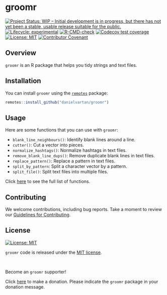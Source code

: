 # groomr
 
<!-- badges: start -->
[![Project Status: WIP – Initial development is in progress, but there
has not yet been a stable, usable release suitable for the
public.](https://www.repostatus.org/badges/latest/wip.svg)](https://www.repostatus.org/#wip)
[![Lifecycle:
experimental](https://img.shields.io/badge/lifecycle-experimental-orange.svg)](https://lifecycle.r-lib.org/articles/stages.html#experimental)
[![R-CMD-check](https://github.com/danielvartan/groomr/workflows/R-CMD-check/badge.svg)](https://github.com/danielvartan/groomr/actions)
[![Codecov test
coverage](https://codecov.io/gh/danielvartan/groomr/branch/main/graph/badge.svg)](https://app.codecov.io/gh/danielvartan/groomr?branch=main)
[![License:
MIT](https://img.shields.io/badge/license-MIT-green.png)](https://choosealicense.com/licenses/mit/)
[![Contributor
Covenant](https://img.shields.io/badge/Contributor%20Covenant-2.1-4baaaa.svg)](code_of_conduct.md)
<!-- badges: end -->

## Overview

`groomr` is an R package that helps you tidy strings and text files.

## Installation

You can install `groomr` using the
[`remotes`](https://github.com/r-lib/remotes) package:

``` r
remotes::install_github("danielvartan/groomr")
```

## Usage

Here are some functions that you can use with `groomr`:

- `blank_line_neighbours()`: Identify blank lines around a line.
- `cutter()`: Cut a vector into pieces.
- `normalize_hashtags()`: Normalize hashtags in text files.
- `remove_blank_line_dups()`: Remove duplicate blank lines in text
  files.
- `replace_pattern()`: Replace a pattern in text files.
- `split_by_pattern`: Split a character vector by a pattern.
- `split_file()`: Split text files into multiple files.

Click [here](https://danielvartan.github.io/groomr/) to see the full
list of functions.

## Contributing

We welcome contributions, including bug reports. Take a moment to review
our [Guidelines for
Contributing](https://danielvartan.github.io/groomr/CONTRIBUTING.html).

## License

[![License:
MIT](https://img.shields.io/badge/license-MIT-green.png)](https://opensource.org/license/mit/)

`groomr` code is released under the [MIT
license](https://opensource.org/license/mit/).

<br>

Become an `groomr` supporter!

Click [here](https://github.com/sponsors/danielvartan) to make a
donation. Please indicate the `groomr` package in your donation message.
